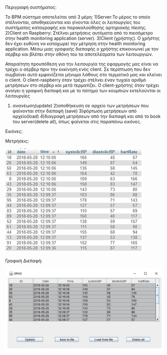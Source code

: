 Περιγραφή συστήματος:

Το ΒΡΜ σύστημα αποτελείται από 3 μέρη:
1)Server:Το μέρος το οποίο στέλνονται, αποθηκεύονται και γίνονται όλες οι λειτουργίες του συστήματος
καταγραφής και παρακολούθησης αρτηριακής πίεσης.
2)Client on Raspberry: Στέλνει μετρήσεις αυτόματα από το πιεσόμετρο στην
health monitoring application (server).
3)Client (χρήστης). Ο χρήστης δεν έχει ευθύνη να καταχωρεί την μέτρηση στην health monitoring application.
Μέσω μιας γραφικής διεπαφής ο χρήστης επικοινωνεί με τον σέρβερ και βλέπει στην οθόνη του τα αποτελέσματα των λειτουργιών.


Απαραίτητη προυπόθεση για την λειτουργία της εφαρμογής μας είναι να τρέχει ο σέρβερ πριν την εκκίνηση ενός client.
Σε περίπτωση που δεν συμβαίνει αυτό εμφανίζεται μήνυμα λάθους στο τερματικό μας και κλείνει ο client.
Ο client-raspberry όταν τρέχει στέλνει έναν τυχαίο αριθμό μετρήσεων στο σέρβερ και μετά τερματίζει.
Ο client-χρήστης όταν τρέχει ανοίγει η γραφική διεπαφή και με το πάτημα των κουμπιών εκτελούνται οι λειτουργίες 
1) ανανέωση(update)
2)αποθήκευση σε αρχείο των μετρήσεων που φαίνονται στην διεπαφή (save)
3)φόρτωση μετρήσεων από αρχείο(load)
4)διαγραφή μετρήσεων από την διεπαφή και από το book του server(delete all), όπως φαίνεται στις παραπάνω εικόνες.


Εικόνες:


Μετρήσεις:

![alt text](https://github.com/baggelisp/BPMS/blob/master/1.jpg?raw=true)


Γραφική Διεπαφή:

![alt text](https://github.com/baggelisp/BPMS/blob/master/2.jpg?raw=true)

